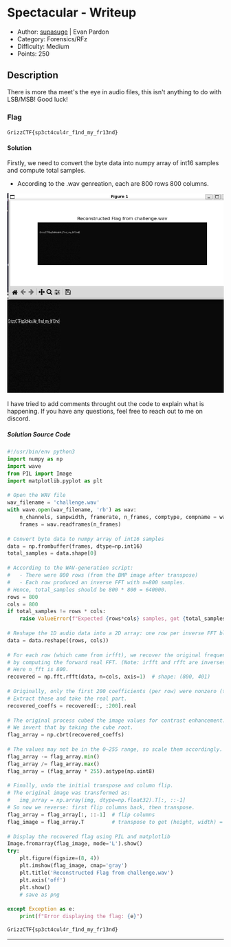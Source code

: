 # Spectacular - Writeup
- Author: [supasuge](https://github.com/supasuge) | Evan Pardon
- Category: Forensics/RFz
- Difficulty: Medium
- Points: 250

## Description

There is more tha meet's the eye in audio files, this isn't anything to do with LSB/MSB! Good luck!

### Flag

`GrizzCTF{sp3ct4cul4r_f1nd_my_fr13nd}`


#### Solution

Firstly, we need to convert the byte data into numpy array of int16 samples and compute total samples. 
- According to the .wav genreation, each are 800 rows 800 columns.

![image.png](image.png)

I have tried to add comments throught out the code to explain what is happening. If you have any questions, feel free to reach out to me on discord.

##### Solution Source Code

```python
#!/usr/bin/env python3
import numpy as np
import wave
from PIL import Image
import matplotlib.pyplot as plt

# Open the WAV file
wav_filename = 'challenge.wav'
with wave.open(wav_filename, 'rb') as wav:
    n_channels, sampwidth, framerate, n_frames, comptype, compname = wav.getparams()
    frames = wav.readframes(n_frames)
    
# Convert byte data to numpy array of int16 samples
data = np.frombuffer(frames, dtype=np.int16)
total_samples = data.shape[0]

# According to the WAV-generation script:
#   - There were 800 rows (from the BMP image after transpose)
#   - Each row produced an inverse FFT with n=800 samples.
# Hence, total_samples should be 800 * 800 = 640000.
rows = 800
cols = 800
if total_samples != rows * cols:
    raise ValueError(f"Expected {rows*cols} samples, got {total_samples}")

# Reshape the 1D audio data into a 2D array: one row per inverse FFT block
data = data.reshape((rows, cols))

# For each row (which came from irfft), we recover the original frequency-domain coefficients
# by computing the forward real FFT. (Note: irfft and rfft are inverses when proper lengths are used.)
# Here n_fft is 800.
recovered = np.fft.rfft(data, n=cols, axis=1)  # shape: (800, 401)

# Originally, only the first 200 coefficients (per row) were nonzero (the BMP had width 200).
# Extract these and take the real part.
recovered_coeffs = recovered[:, :200].real

# The original process cubed the image values for contrast enhancement.
# We invert that by taking the cube root.
flag_array = np.cbrt(recovered_coeffs)

# The values may not be in the 0–255 range, so scale them accordingly.
flag_array -= flag_array.min()
flag_array /= flag_array.max()
flag_array = (flag_array * 255).astype(np.uint8)

# Finally, undo the initial transpose and column flip.
# The original image was transformed as:
#   img_array = np.array(img, dtype=np.float32).T[:, ::-1]
# So now we reverse: first flip columns back, then transpose.
flag_array = flag_array[:, ::-1]  # flip columns
flag_image = flag_array.T         # transpose to get (height, width) = (200, 800)

# Display the recovered flag using PIL and matplotlib
Image.fromarray(flag_image, mode='L').show()
try:
    plt.figure(figsize=(8, 4))
    plt.imshow(flag_image, cmap='gray')
    plt.title('Reconstructed Flag from challenge.wav')
    plt.axis('off')
    plt.show()
    # save as png
    
except Exception as e:
    print(f"Error displaying the flag: {e}")
```

```bash
GrizzCTF{sp3ct4cul4r_f1nd_my_fr13nd}
```

---

